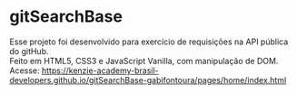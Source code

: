 # gitSearchBase

Esse projeto foi desenvolvido para exercício de requisições na API pública do gitHub.
<br>Feito em HTML5, CSS3 e JavaScript Vanilla, com manipulação de DOM.
<br>Acesse: https://kenzie-academy-brasil-developers.github.io/gitSearchBase-gabifontoura/pages/home/index.html
